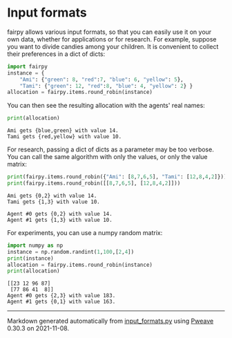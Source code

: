 # Input formats
fairpy allows various input formats, so that you can easily use it on your own data,
whether for applications or for research.
For example, suppose you want to divide candies among your children.
It is convenient to collect their preferences in a dict of dicts:


```python
import fairpy
instance = {
    "Ami": {"green": 8, "red":7, "blue": 6, "yellow": 5},
    "Tami": {"green": 12, "red":8, "blue": 4, "yellow": 2} }
allocation = fairpy.items.round_robin(instance)
```



You can then see the resulting allocation with the agents' real names:


```python
print(allocation)
```

```
Ami gets {blue,green} with value 14.
Tami gets {red,yellow} with value 10.
```



For research, passing a dict of dicts as a parameter may be too verbose.
You can call the same algorithm with only the values, or only the value matrix:


```python
print(fairpy.items.round_robin({"Ami": [8,7,6,5], "Tami": [12,8,4,2]}))
print(fairpy.items.round_robin([[8,7,6,5], [12,8,4,2]]))
```

```
Ami gets {0,2} with value 14.
Tami gets {1,3} with value 10.

Agent #0 gets {0,2} with value 14.
Agent #1 gets {1,3} with value 10.
```



For experiments, you can use a numpy random matrix:


```python
import numpy as np
instance = np.random.randint(1,100,[2,4])
print(instance)
allocation = fairpy.items.round_robin(instance)
print(allocation)
```

```
[[23 12 96 87]
 [77 86 41  8]]
Agent #0 gets {2,3} with value 183.
Agent #1 gets {0,1} with value 163.
```


---
Markdown generated automatically from [input_formats.py](input_formats.py) using [Pweave](http://mpastell.com/pweave) 0.30.3 on 2021-11-08.

